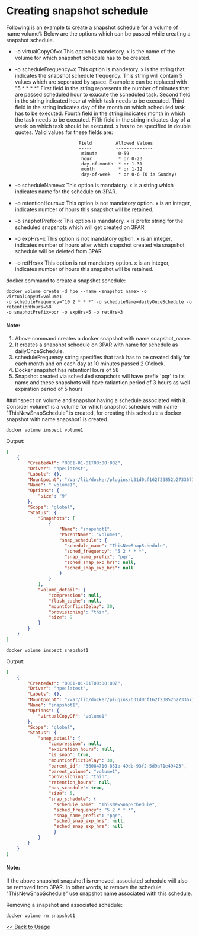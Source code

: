 # Creating snapshot schedule #
Following is an example to create a snapshot schedule for a volume of name volume1:
Below are the options which can be passed while creating a snapshot schedule.

- -o virtualCopyOf=x          This option is mandetory. x is the name of the volume for which snapshot schedule has to be created.
- -o scheduleFrequency=x      This option is mandetory. x is the string that indicates the snapshot schedule frequency.
                            This string will contain 5 values which are seperated by space. Example x can be replaced with "5 * * * *"
                            First field in the string represents the number of minutes that are passed scheduled hour to exucute the 
                            scheduled task. Second field in the string indicated hour at which task needs to be executed. Third field in
                            the string indicates day of the month on which scheduled task has to be executed. Fourth field in the string
                            indicates month in which the task needs to be executed. Fifth field in the string indicates day of a week on
                            which task should be executed. x has to be specified in double quotes. Valid values for these fields are:
                            
                              Field         Allowed Values
                              -----         --------------
                               minute        0-59
                               hour          * or 0-23
                               day-of-month  * or 1-31
                               month         * or 1-12
                               day-of-week   * or 0-6 (0 is Sunday)

- -o scheduleName=x           This option is mandatory. x is a string which indicates name for the schedule on 3PAR.
- -o retentionHours=x         This option is not mandatory option. x is an integer, indicates number of hours this snapshot will be retained.
- -o snaphotPrefix=x          This option is mandatory. x is prefix string for the scheduled snapshots which will get created on 3PAR
- -o expHrs=x                 This option is not mandatory option. x is an integer, indicates number of hours after which snapshot created
                              via snapshot schedule will be deleted from 3PAR.
- -o retHrs=x                 This option is not mandatory option. x is an integer, indicates number of hours this snapshot will be retained.

docker command to create a snapshot schedule:
```
docker volume create -d hpe --name <snapshot_name> -o virtualCopyOf=volume1 
-o scheduleFrequency="10 2 * * *" -o scheduleName=dailyOnceSchedule -o retentionHours=58 
-o snaphotPrefix=pqr -o expHrs=5 -o retHrs=3
```

#### Note:
1. Above command creates a docker snapshot with name snapshot_name.
2. It creates a snapshot schedule on 3PAR with name for schedule as dailyOnceSchedule. 
3. scheduleFrequency string specifies that task has to be created daily for each month and on each day at 10 minutes passed 2 O'clock.
4. Docker snapshot has retentionHours of 58
5. Snapshot created via scheduled snapshots will have prefix 'pqr' to its name and these snapshots will have ratiantion period of 3 hours
as well expiration period of 5 hours

###Inspect on volume and snapshot having a schedule associated with it.
Consider volume1 is a volume for which snapshot schedule with name "ThisNewSnapSchedule" is created, for creating this schedule
a docker snapshot with name snapshot1 is created.

```
docker volume inspect volume1
````
Output:
```json
[
    {
        "CreatedAt": "0001-01-01T00:00:00Z",
        "Driver": "hpe:latest",
        "Labels": {},
        "Mountpoint": "/var/lib/docker/plugins/b31d0cf162f23852b2733671de48a81aacf078ec6e529d936ae99f2aec0a57d6/rootfs ",
        "Name": " volume1",
        "Options": {
            "size": "9"
        },
        "Scope": "global",
        "Status": {
            "Snapshots": [
                {
                    "Name": "snapshot1",
                    "ParentName": "volume1",
                    "snap_schedule": {
                      "schedule_name": "ThisNewSnapSchedule",
                      "sched_frequency": "5 2 * * *",
                      "snap_name_prefix": "pqr",
                      "sched_snap_exp_hrs": null,
                      "sched_snap_exp_hrs": null
                    }
                }
            ],
            "volume_detail": {
                "compression": null,
                "flash_cache": null,
                "mountConflictDelay": 30,
                "provisioning": "thin",
                "size": 9
            }
        }
    }
]
```
```
docker volume inspect snapshot1
````
Output:
``` json
[
    {
        "CreatedAt": "0001-01-01T00:00:00Z",
        "Driver": "hpe:latest",
        "Labels": {},
        "Mountpoint": "/var/lib/docker/plugins/b31d0cf162f23852b2733671de48a81aacf078ec6e529d936ae99f2aec0a57d6/rootfs",
        "Name": "snapshot1",
        "Options": {
            "virtualCopyOf": "volume1"
        },
        "Scope": "global",
        "Status": {
            "snap_detail": {
                "compression": null,
                "expiration_hours": null,
                "is_snap": true,
                "mountConflictDelay": 30,
                "parent_id": "36084710-851b-49db-93f2-5d9a71e49423",
                "parent_volume": "volume1",
                "provisioning": "thin",
                "retention_hours": null,
                "has_schedule": true,
                "size": 5,
                "snap_schedule": {
                  "schedule_name": "ThisNewSnapSchedule",
                  "sched_frequency": "5 2 * * *",
                  "snap_name_prefix": "pqr",
                  "sched_snap_exp_hrs": null,
                  "sched_snap_exp_hrs": null
                  }
            }
        }
    }
]
```

#### Note:

If the above snapshot snapshot1 is removed, associated schedule will also be removed from 3PAR. In other words, to remove the schedule 
"ThisNewSnapSchedule" use snapshot name associated with this schedule.

Removing a snapshot and associated schedule:

```
docker volume rm snapshot1
```

[<< Back to Usage](usage.md)
